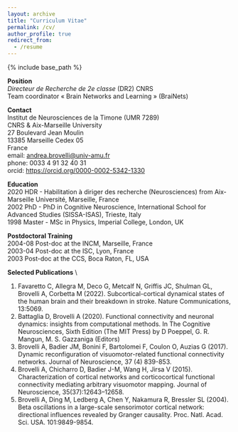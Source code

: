 ```yaml
---
layout: archive
title: "Curriculum Vitae"
permalink: /cv/
author_profile: true
redirect_from:
  - /resume
---
```


{% include base_path %}

**Position** \
_Directeur de Recherche de 2e classe_ (DR2) CNRS \
Team coordinator « Brain Networks and Learning » (BraiNets) 

**Contact** \
Institut de Neurosciences de la Timone (UMR 7289) \
CNRS & Aix-Marseille University \
27 Boulevard Jean Moulin \
13385 Marseille Cedex 05 \
France \
email: andrea.brovelli@univ-amu.fr \
phone: 0033 4 91 32 40 31 \
orcid: https://orcid.org/0000-0002-5342-1330

**Education** \
2020	HDR - Habilitation à diriger des recherche (Neurosciences) from Aix-Marseille Université, Marseille, France \
2002	PhD - PhD in Cognitive Neuroscience, International School for Advanced Studies (SISSA-ISAS), Trieste, Italy \
1998 	Master - MSc in Physics, Imperial College, London, UK

**Postdoctoral Training** \
2004-08 Post-doc at the INCM, Marseille, France \
2003-04 Post-doc at the ISC, Lyon, France \
2003 Post-doc at the CCS, Boca Raton, FL, USA
  
**Selected Publications** \
1. Favaretto C, Allegra M, Deco G, Metcalf N, Griffis JC, Shulman GL, Brovelli A, Corbetta M (2022). Subcortical-cortical dynamical states of the human brain and their breakdown in stroke. Nature Communications, 13:5069.
2. Battaglia D, Brovelli A (2020). Functional connectivity and neuronal dynamics: insights from computational methods. In The Cognitive Neurosciences, Sixth Edition (The MIT Press) by D Poeppel, G. R. Mangun, M. S. Gazzaniga (Editors)
3. Brovelli A, Badier JM, Bonini F, Bartolomei F, Coulon O, Auzias G (2017). Dynamic reconfiguration of visuomotor-related functional connectivity networks. Journal of Neuroscience, 37 (4) 839-853. 
4. Brovelli A, Chicharro D, Badier J-M, Wang H, Jirsa V (2015). Characterization of cortical networks and corticocortical functional connectivity mediating arbitrary visuomotor mapping. Journal of Neuroscience, 35(37):12643–12658.
5. Brovelli A, Ding M, Ledberg A, Chen Y, Nakamura R, Bressler SL (2004). Beta oscillations in a large-scale sensorimotor cortical network: directional influences revealed by Granger causality. Proc. Natl. Acad. Sci. USA. 101:9849-9854.


